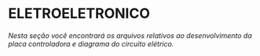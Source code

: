 # ELETROELETRONICO
  ###### Nesta seção você encontrará os arquivos relativos ao desenvolvimento da placa controladora e diagrama do circuito elétrico.

